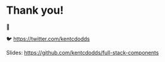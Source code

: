 # Thank you!

👋

🐦 https://twitter.com/kentcdodds

Slides: https://github.com/kentcdodds/full-stack-components

